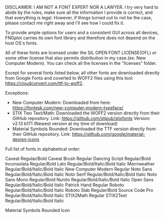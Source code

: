 DISCLAIMER: I AM NOT A FONT EXPERT NOR A LAWYER. I try very hard to abide
by the rules, make sure all the information I provide is correct, and that everything
is legal. However, if things turned out to not be the case, please contact me right
away and I'll see how I could fix it.

To provide ample options for users and a consistent GUI across all devices,
FNGplot carries its own font library and therefore does not depend on the host
OS's fonts.

All of these fonts are licensed under the SIL OPEN FONT LICENSE(OFL) or 
some other license that also permits distribution in my case.(ex: New Computer Modern).
You can check all the licenses in the "licenses" folder.

Except for several fonts listed below, all other fonts are downloaded directly 
from Google Fonts and coverted to WOFF2 files using this tool: 
https://cloudconvert.com/ttf-to-woff2. 

Exceptions:
- New Computer Modern: Downloaded from here: https://fontesk.com/new-computer-modern-typeface/
- STIX Two Text/Math: Downloaded the WOFF2 version directly from their GitHub repository.
    Link: https://github.com/stipub/stixfonts
    Version: v2.13 b171 (Newest version at my time of download)
- Material Symbols Rounded: Downloaded the TTF version directly from their GitHub repository.
    Link: https://github.com/google/material-design-icons


Full list of fonts in alphabetical order:

Caveat                      Regular/Bold
Caveat Brush                Regular
Dancing Script              Regular/Bold
Inconsolata                 Regular/Bold
Lato                        Regular/Bold/Italic/Bold Italic
Merriweather                Regular/Bold/Italic/Bold Italic
New Computer Modern         Regular
Noto Sans                   Regular/Bold/Italic/Bold Italic
Noto Serif                  Regular/Bold/Italic/Bold Italic
Noto Sans Mono              Regular/Bold
Nunito                      Regular/Bold/Italic/Bold Italic
Open Sans                   Regular/Bold/Italic/Bold Italic
Patrick Hand                Regular
Roboto                      Regular/Bold/Italic/Bold Italic
Roboto Slab                 Regular/Bold
Source Code Pro             Regular/Bold/Italic/Bold Italic
STIX2Math                   Regular
STIX2Text                   Regular/Bold/Italic/Bold Italic

Material Symbols Rounded    Icon
